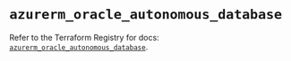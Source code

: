 # `azurerm_oracle_autonomous_database`

Refer to the Terraform Registry for docs: [`azurerm_oracle_autonomous_database`](https://registry.terraform.io/providers/hashicorp/azurerm/4.33.0/docs/resources/oracle_autonomous_database).
